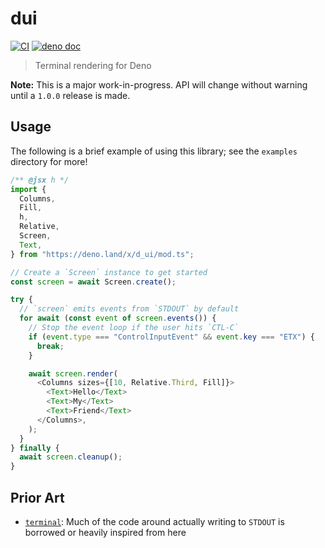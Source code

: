 # dui

[![CI](https://github.com/alexlafroscia/dui/actions/workflows/ci.yml/badge.svg)](https://github.com/alexlafroscia/dui/actions/workflows/ci.yml)
[![deno doc](https://doc.deno.land/badge.svg)](https://doc.deno.land/https/deno.land/x/d_ui/mod.ts)

> Terminal rendering for Deno

**Note:** This is a major work-in-progress. API will change without warning
until a `1.0.0` release is made.

## Usage

The following is a brief example of using this library; see the `examples`
directory for more!

```typescript
/** @jsx h */
import {
  Columns,
  Fill,
  h,
  Relative,
  Screen,
  Text,
} from "https://deno.land/x/d_ui/mod.ts";

// Create a `Screen` instance to get started
const screen = await Screen.create();

try {
  // `screen` emits events from `STDOUT` by default
  for await (const event of screen.events()) {
    // Stop the event loop if the user hits `CTL-C`
    if (event.type === "ControlInputEvent" && event.key === "ETX") {
      break;
    }

    await screen.render(
      <Columns sizes={[10, Relative.Third, Fill]}>
        <Text>Hello</Text>
        <Text>My</Text>
        <Text>Friend</Text>
      </Columns>,
    );
  }
} finally {
  await screen.cleanup();
}
```

## Prior Art

- [`terminal`](https://github.com/jpelgrims/terminal): Much of the code around
  actually writing to `STDOUT` is borrowed or heavily inspired from here
